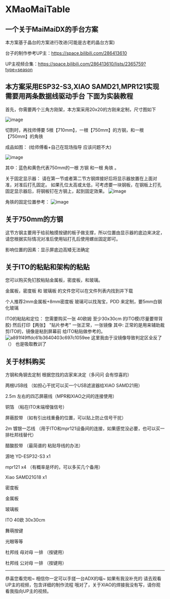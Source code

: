 # XMaoMaiTable
一个关于MaiMaiDX的手台方案
------------------------------------------------------------
本方案基于晶台的方案进行改进(可能是古老的晶台方案)

台子的制作参考UP主：https://space.bilibili.com/286413610

UP主视频合集：https://space.bilibili.com/286413610/lists/2365759?type=season

本方案采用ESP32-S3,XIAO SAMD21,MPR121实现
需要用两条数据线驱动手台
下面为实装教程
--------------------------------------------------------------
首先，你需要两个三角方刚架，本方案采用20x20的方刚来定制，尺寸图如下

![image](https://github.com/user-attachments/assets/4a3db399-a73a-43a0-abbb-a8eafeaabe46)

切割时，再找师傅要  5根【710mm】，一根【750mm】的方钢，和一根【750mm】的角铁

成品如图： (给师傅看+自己在现场指导 应该问题不大)


![image](https://github.com/user-attachments/assets/3a9a49b0-5175-4b00-a4c6-36a4be49fe8c)


其中：蓝色和黄色代表750mm的一根 方钢 和一根 角铁 。

关于固定显示器：
请在第一节或者第二节方钢焊接好后将显示器放置在上面对准，对准后打孔固定。
如果孔位太高或太低，可考虑要一块钢板，在钢板上打孔固定显示器后，将钢板钉在方钢上，起到固定效果。
![image](https://github.com/user-attachments/assets/f0bda955-bf02-4e26-8a49-fbf2d477fa07)


角铁的固定位置参考：
![image](https://github.com/user-attachments/assets/119a36e7-0df8-49bf-a089-70a2d4f407ff)

关于750mm的方钢
-
这节方钢主要用于给前触摸按键的板子做支撑，所以位置由显示器的底边来决定，请您根据实际情况对准后使用钻打孔后使用螺丝固定即可。

影响位置的因素：显示屏底边高矮无法确定

关于ITO的粘贴和架构的粘贴
-
您可以购买免钉胶粘贴金属板，密度板，和玻璃。

金属板，密度板 和 玻璃板 的文件您可以在文件列表内找到并下载

个人推荐2mm金属板+8mm密度板
玻璃可以找淘宝，PDD 来定制，要5mm白钢化玻璃

ITO的粘贴和定位：
您需要购买一张 40欧姆 至少30x30cm 的ITO模(尽量要带背胶)
然后打印【两张】 "贴片参考" 一张正常，一张镜像
其中: 正常的是用来辅助裁剪ITO的，镜像是粘到屏幕前 给ITO粘贴做参考的。
![a891f49ffdc61b3640403c697c1059ee](https://github.com/user-attachments/assets/af15a86e-38da-4231-a40a-a589b33c54ad)
这里我由于没镜像导致判定区全反了（） 也是吸取教训了


关于材料购买
-----------------------------
方钢和角钢去定制  根据您找的店家来决定（多问问 会有惊喜的）

两根USB线 （如担心干扰可以买一个USB滤波器给XIAO SAMD21用）

2.5m 左右的四芯屏蔽线（MPR和XIAO之间的连接使用）

铜箔 （粘在ITO末端增强信号）

屏蔽胶带 （如有引出线重叠的位置，可以贴上防止信号干扰）

2m 镀银一芯线 （用于ITO和mpr121设备间的连接，如果感觉没必要，也可以买一排杜邦线替代）

醋酸胶带 （最简谱的 粘贴导线的办法）

源地 YD-ESP32-S3 x1

mpr121 x4 （有概率是坏的，可以多买几个备用）

Xiao SAMD21G18 x1

密度板

金属板

玻璃板

ITO 40欧 30x30cm

舞萌按键

光眼等等

杜邦线 母对母 一排 （按键用）

杜邦线 公对母 一排 （按键用）

---------------------------------------------------------------------------------

 恭喜您看完啦~ 相信你一定可以手搓一台ADX的喵~ 
 如果有我没补充的 请去观看UP主的视频，包含详细的制作流程
 哦对了，关于XIAO的焊接我没有写，请你观看我指向UP主的视频。

